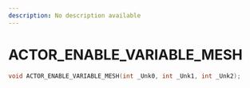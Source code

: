 ```yaml
---
description: No description available 
---
```


# ACTOR_ENABLE_VARIABLE_MESH

```cpp
void ACTOR_ENABLE_VARIABLE_MESH(int _Unk0, int _Unk1, int _Unk2);
```